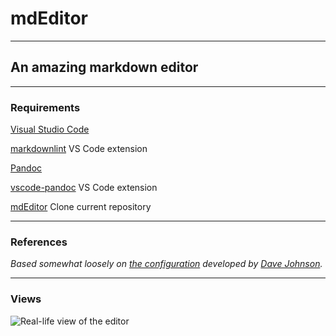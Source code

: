 # mdEditor

---

## An amazing markdown editor

---

### Requirements

[Visual Studio Code](https://code.visualstudio.com/Download)

[markdownlint](https://marketplace.visualstudio.com/items?itemName=DavidAnson.vscode-markdownlint) VS Code extension

[Pandoc](http://pandoc.org/installing.html)

[vscode-pandoc](https://marketplace.visualstudio.com/items?itemName=DougFinke.vscode-pandoc) VS Code extension

[mdEditor](https://github.com/killshot13/mdEditor.git) Clone current repository

---

### References

_Based somewhat loosely on [the configuration](https://thisdavej.com/build-an-amazing-markdown-editor-using-visual-studio-code-and-pandoc) developed by [Dave Johnson](https://thisdavej.com/)._

---

### Views

![Real-life view of the editor]("https://github.com/killshot13/mdEditor/blob/main/mdEditor.jpg")
